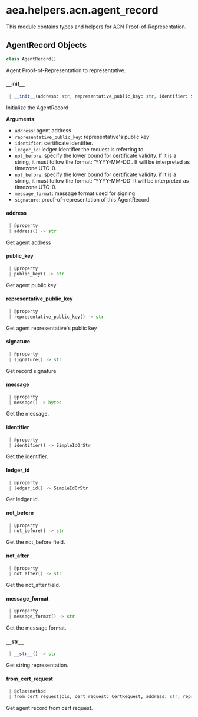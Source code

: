 <a name="aea.helpers.acn.agent_record"></a>
# aea.helpers.acn.agent`_`record

This module contains types and helpers for ACN Proof-of-Representation.

<a name="aea.helpers.acn.agent_record.AgentRecord"></a>
## AgentRecord Objects

```python
class AgentRecord()
```

Agent Proof-of-Representation to representative.

<a name="aea.helpers.acn.agent_record.AgentRecord.__init__"></a>
#### `__`init`__`

```python
 | __init__(address: str, representative_public_key: str, identifier: SimpleIdOrStr, ledger_id: SimpleIdOrStr, not_before: str, not_after: str, message_format: str, signature: str) -> None
```

Initialize the AgentRecord

**Arguments**:

- `address`: agent address
- `representative_public_key`: representative's public key
- `identifier`: certificate identifier.
- `ledger_id`: ledger identifier the request is referring to.
- `not_before`: specify the lower bound for certificate validity.
If it is a string, it must follow the format: 'YYYY-MM-DD'. It
will be interpreted as timezone UTC-0.
- `not_before`: specify the lower bound for certificate validity.
if it is a string, it must follow the format: 'YYYY-MM-DD' It
will be interpreted as timezone UTC-0.
- `message_format`: message format used for signing
- `signature`: proof-of-representation of this AgentRecord

<a name="aea.helpers.acn.agent_record.AgentRecord.address"></a>
#### address

```python
 | @property
 | address() -> str
```

Get agent address

<a name="aea.helpers.acn.agent_record.AgentRecord.public_key"></a>
#### public`_`key

```python
 | @property
 | public_key() -> str
```

Get agent public key

<a name="aea.helpers.acn.agent_record.AgentRecord.representative_public_key"></a>
#### representative`_`public`_`key

```python
 | @property
 | representative_public_key() -> str
```

Get agent representative's public key

<a name="aea.helpers.acn.agent_record.AgentRecord.signature"></a>
#### signature

```python
 | @property
 | signature() -> str
```

Get record signature

<a name="aea.helpers.acn.agent_record.AgentRecord.message"></a>
#### message

```python
 | @property
 | message() -> bytes
```

Get the message.

<a name="aea.helpers.acn.agent_record.AgentRecord.identifier"></a>
#### identifier

```python
 | @property
 | identifier() -> SimpleIdOrStr
```

Get the identifier.

<a name="aea.helpers.acn.agent_record.AgentRecord.ledger_id"></a>
#### ledger`_`id

```python
 | @property
 | ledger_id() -> SimpleIdOrStr
```

Get ledger id.

<a name="aea.helpers.acn.agent_record.AgentRecord.not_before"></a>
#### not`_`before

```python
 | @property
 | not_before() -> str
```

Get the not_before field.

<a name="aea.helpers.acn.agent_record.AgentRecord.not_after"></a>
#### not`_`after

```python
 | @property
 | not_after() -> str
```

Get the not_after field.

<a name="aea.helpers.acn.agent_record.AgentRecord.message_format"></a>
#### message`_`format

```python
 | @property
 | message_format() -> str
```

Get the message format.

<a name="aea.helpers.acn.agent_record.AgentRecord.__str__"></a>
#### `__`str`__`

```python
 | __str__() -> str
```

Get string representation.

<a name="aea.helpers.acn.agent_record.AgentRecord.from_cert_request"></a>
#### from`_`cert`_`request

```python
 | @classmethod
 | from_cert_request(cls, cert_request: CertRequest, address: str, representative_public_key: str, data_dir: Optional[PathLike] = None) -> "AgentRecord"
```

Get agent record from cert request.

